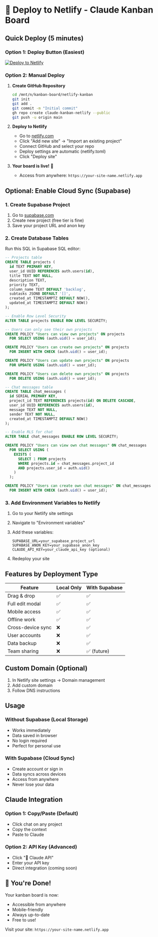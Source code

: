# 🚀 Deploy to Netlify - Claude Kanban Board

## Quick Deploy (5 minutes)

### Option 1: Deploy Button (Easiest)
[![Deploy to Netlify](https://www.netlify.com/img/deploy/button.svg)](https://app.netlify.com/start/deploy?repository=https://github.com/yourusername/claude-kanban-netlify)

### Option 2: Manual Deploy

1. **Create GitHub Repository**
   ```bash
   cd /mnt/n/kanban-board/netlify-kanban
   git init
   git add .
   git commit -m "Initial commit"
   gh repo create claude-kanban-netlify --public
   git push -u origin main
   ```

2. **Deploy to Netlify**
   - Go to [netlify.com](https://netlify.com)
   - Click "Add new site" → "Import an existing project"
   - Connect GitHub and select your repo
   - Deploy settings are automatic (netlify.toml)
   - Click "Deploy site"

3. **Your board is live!** 🎉
   - Access from anywhere: `https://your-site-name.netlify.app`

## Optional: Enable Cloud Sync (Supabase)

### 1. Create Supabase Project
1. Go to [supabase.com](https://supabase.com)
2. Create new project (free tier is fine)
3. Save your project URL and anon key

### 2. Create Database Tables
Run this SQL in Supabase SQL editor:

```sql
-- Projects table
CREATE TABLE projects (
  id TEXT PRIMARY KEY,
  user_id UUID REFERENCES auth.users(id),
  title TEXT NOT NULL,
  description TEXT,
  priority TEXT,
  column_name TEXT DEFAULT 'backlog',
  subtasks JSONB DEFAULT '[]',
  created_at TIMESTAMPTZ DEFAULT NOW(),
  updated_at TIMESTAMPTZ DEFAULT NOW()
);

-- Enable Row Level Security
ALTER TABLE projects ENABLE ROW LEVEL SECURITY;

-- Users can only see their own projects
CREATE POLICY "Users can view own projects" ON projects
  FOR SELECT USING (auth.uid() = user_id);

CREATE POLICY "Users can create own projects" ON projects
  FOR INSERT WITH CHECK (auth.uid() = user_id);

CREATE POLICY "Users can update own projects" ON projects
  FOR UPDATE USING (auth.uid() = user_id);

CREATE POLICY "Users can delete own projects" ON projects
  FOR DELETE USING (auth.uid() = user_id);

-- Chat messages table
CREATE TABLE chat_messages (
  id SERIAL PRIMARY KEY,
  project_id TEXT REFERENCES projects(id) ON DELETE CASCADE,
  user_id UUID REFERENCES auth.users(id),
  message TEXT NOT NULL,
  sender TEXT NOT NULL,
  created_at TIMESTAMPTZ DEFAULT NOW()
);

-- Enable RLS for chat
ALTER TABLE chat_messages ENABLE ROW LEVEL SECURITY;

CREATE POLICY "Users can view own chat messages" ON chat_messages
  FOR SELECT USING (
    EXISTS (
      SELECT 1 FROM projects 
      WHERE projects.id = chat_messages.project_id 
      AND projects.user_id = auth.uid()
    )
  );

CREATE POLICY "Users can create own chat messages" ON chat_messages
  FOR INSERT WITH CHECK (auth.uid() = user_id);
```

### 3. Add Environment Variables to Netlify
1. Go to your Netlify site settings
2. Navigate to "Environment variables"
3. Add these variables:
   ```
   SUPABASE_URL=your_supabase_project_url
   SUPABASE_ANON_KEY=your_supabase_anon_key
   CLAUDE_API_KEY=your_claude_api_key (optional)
   ```

4. Redeploy your site

## Features by Deployment Type

| Feature | Local Only | With Supabase |
|---------|------------|---------------|
| Drag & drop | ✅ | ✅ |
| Full edit modal | ✅ | ✅ |
| Mobile access | ✅ | ✅ |
| Offline work | ✅ | ✅ |
| Cross-device sync | ❌ | ✅ |
| User accounts | ❌ | ✅ |
| Data backup | ❌ | ✅ |
| Team sharing | ❌ | ✅ (future) |

## Custom Domain (Optional)
1. In Netlify site settings → Domain management
2. Add custom domain
3. Follow DNS instructions

## Usage

### Without Supabase (Local Storage)
- Works immediately
- Data saved in browser
- No login required
- Perfect for personal use

### With Supabase (Cloud Sync)
- Create account or sign in
- Data syncs across devices
- Access from anywhere
- Never lose your data

## Claude Integration

### Option 1: Copy/Paste (Default)
- Click chat on any project
- Copy the context
- Paste to Claude

### Option 2: API Key (Advanced)
- Click "🔑 Claude API" 
- Enter your API key
- Direct integration (coming soon)

## 🎉 You're Done!
Your kanban board is now:
- Accessible from anywhere
- Mobile-friendly
- Always up-to-date
- Free to use!

Visit your site: `https://your-site-name.netlify.app`
